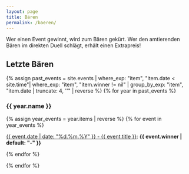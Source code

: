 ```yaml
---
layout: page
title: Bären
permalink: /baeren/
---
```


Wer einen Event gewinnt, wird zum Bären gekürt. Wer den amtierenden Bären im direkten Duell schlägt, erhält einen Extrapreis!

## Letzte Bären

{% assign past_events = site.events | where_exp: "item", "item.date < site.time"| where_exp: "item", "item.winner != nil" | group_by_exp: "item", "item.date | truncate: 4, ''"  | reverse %}
{% for year in past_events %}

### {{ year.name }}
{% assign year_events = year.items | reverse %}
{% for event in year_events %}

<p>
    <a href="{{ event.url }}"><date>{{ event.date | date: "%d.%m.%Y" }}</date> - {{ event.title }}</a>: <strong>{{ event.winner | default: "-" }}</strong>
</p>

{% endfor %}

{% endfor %}
